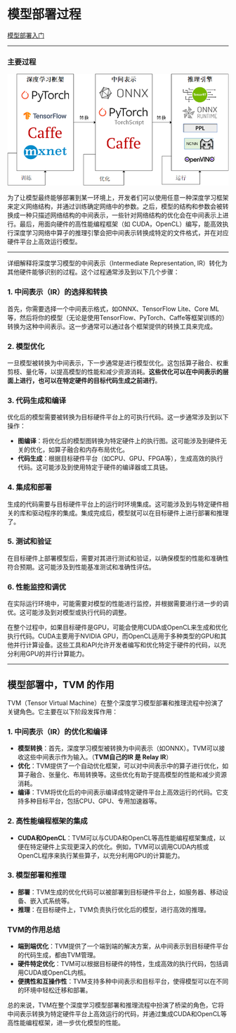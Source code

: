 # 模型部署过程

[模型部署入门](https://zhuanlan.zhihu.com/p/477743341)

---


### 主要过程

![alt text](image.png)


为了让模型最终能够部署到某一环境上，开发者们可以使用任意一种深度学习框架来定义网络结构，并通过训练确定网络中的参数。之后，模型的结构和参数会被转换成一种只描述网络结构的中间表示，一些针对网络结构的优化会在中间表示上进行。最后，用面向硬件的高性能编程框架（如 CUDA，OpenCL）编写，能高效执行深度学习网络中算子的推理引擎会把中间表示转换成特定的文件格式，并在对应硬件平台上高效运行模型。




---

详细解释将深度学习模型的中间表示（Intermediate Representation, IR）转化为其他硬件能够识别的过程。这个过程通常涉及到以下几个步骤：
### 1. 中间表示（IR）的选择和转换
首先，你需要选择一个中间表示格式，如ONNX、TensorFlow Lite、Core ML等，然后将你的模型（无论是使用TensorFlow、PyTorch、Caffe等框架训练的）转换为这种中间表示。这一步通常可以通过各个框架提供的转换工具来完成。
### 2. 模型优化
一旦模型被转换为中间表示，下一步通常是进行模型优化。这包括算子融合、权重剪枝、量化等，以提高模型的性能和减少资源消耗。**这些优化可以在中间表示的层面上进行，也可以在特定硬件的目标代码生成之前进行**。
### 3. 代码生成和编译
优化后的模型需要被转换为目标硬件平台上的可执行代码。这一步通常涉及到以下操作：
- **图编译**：将优化后的模型图转换为特定硬件上的执行图。这可能涉及到硬件无关的优化，如算子融合和内存布局优化。
- **代码生成**：根据目标硬件平台（如CPU、GPU、FPGA等），生成高效的执行代码。这可能涉及到使用特定于硬件的编译器或工具链。
### 4. 集成和部署
生成的代码需要与目标硬件平台上的运行时环境集成。这可能涉及到与特定硬件相关的库和驱动程序的集成。集成完成后，模型就可以在目标硬件上进行部署和推理了。
### 5. 测试和验证
在目标硬件上部署模型后，需要对其进行测试和验证，以确保模型的性能和准确性符合预期。这可能涉及到性能基准测试和准确性评估。
### 6. 性能监控和调优
在实际运行环境中，可能需要对模型的性能进行监控，并根据需要进行进一步的调优。这可能涉及到对模型或执行代码的调整。

在整个过程中，如果目标硬件是GPU，可能会使用CUDA或OpenCL来生成和优化执行代码。CUDA主要用于NVIDIA GPU，而OpenCL适用于多种类型的GPU和其他并行计算设备。这些工具和API允许开发者编写和优化特定于硬件的代码，以充分利用GPU的并行计算能力。




---

## 模型部署中，TVM 的作用

TVM（Tensor Virtual Machine）在整个深度学习模型部署和推理流程中扮演了关键角色。它主要在以下阶段发挥作用：
### 1. 中间表示（IR）的优化和编译
- **模型转换**：首先，深度学习模型被转换为中间表示（如ONNX）。TVM可以接收这些中间表示作为输入。（**TVM自己的IR 是 Relay IR**）
- **优化**：TVM提供了一个自动优化框架，可以对中间表示中的算子进行优化，如算子融合、张量化、布局转换等。这些优化有助于提高模型的性能和减少资源消耗。
- **编译**：TVM将优化后的中间表示编译成特定硬件平台上高效运行的代码。它支持多种目标平台，包括CPU、GPU、专用加速器等。
### 2. 高性能编程框架的集成
- **CUDA和OpenCL**：TVM可以与CUDA和OpenCL等高性能编程框架集成，以便在特定硬件上实现更深入的优化。例如，TVM可以调用CUDA内核或OpenCL程序来执行某些算子，以充分利用GPU的计算能力。
### 3. 模型部署和推理
- **部署**：TVM生成的优化代码可以被部署到目标硬件平台上，如服务器、移动设备、嵌入式系统等。
- **推理**：在目标硬件上，TVM负责执行优化后的模型，进行高效的推理。
### TVM的作用总结
- **端到端优化**：TVM提供了一个端到端的解决方案，从中间表示到目标硬件平台的代码生成，都由TVM管理。
- **硬件特定优化**：TVM可以根据目标硬件的特性，生成高效的执行代码，包括调用CUDA或OpenCL内核。
- **便携性和互操作性**：TVM支持多种中间表示和目标平台，使得模型可以在不同的环境中轻松迁移和部署。

总的来说，TVM在整个深度学习模型部署和推理流程中扮演了桥梁的角色，它将中间表示转换为特定硬件平台上高效运行的代码，并通过集成CUDA和OpenCL等高性能编程框架，进一步优化模型的性能。